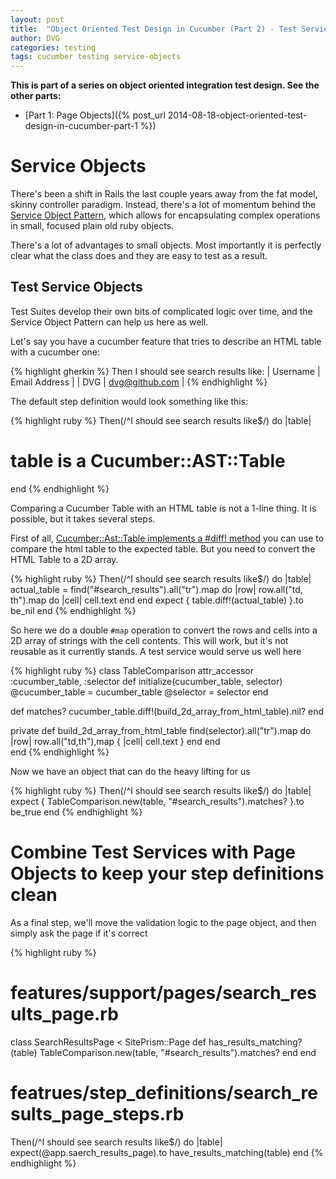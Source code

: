 ```yaml
---
layout: post
title:  "Object Oriented Test Design in Cucumber (Part 2) - Test Services"
author: DVG
categories: testing
tags: cucumber testing service-objects
---
```


**This is part of a series on object oriented integration test design. See the other parts:**

* [Part 1: Page Objects]({% post_url 2014-08-18-object-oriented-test-design-in-cucumber-part-1 %})

# Service Objects

There's been a shift in Rails the last couple years away from the fat model, skinny controller paradigm. Instead, there's a lot of momentum behind the [Service Object Pattern][7-patterns], which allows for encapsulating complex operations in small, focused plain old ruby objects.

There's a lot of advantages to small objects. Most importantly it is perfectly clear what the class does and they are easy to test as a result.

## Test Service Objects

Test Suites develop their own bits of complicated logic over time, and the Service Object Pattern can help us here as well.

Let's say you have a cucumber feature that tries to describe an HTML table with a cucumber one:

{% highlight gherkin %}
Then I should see search results like:
| Username | Email Address  |
| DVG      | dvg@github.com |
{% endhighlight %}

The default step definition would look something like this:

{% highlight ruby %}
Then(/^I should see search results like$/) do |table|
  # table is a Cucumber::AST::Table
end
{% endhighlight %}

Comparing a Cucumber Table with an HTML table is not a 1-line thing. It is possible, but it takes several steps.

First of all, [Cucumber::Ast::Table implements a #diff! method][cucumber-ast-table-diff] you can use to compare the html table to the expected table. But you need to convert the HTML Table to a 2D array.

{% highlight ruby %}
Then(/^I should see search results like$/) do |table|
  actual_table = find("#search_results").all("tr").map do |row|
    row.all("td, th").map do |cell|
      cell.text
    end
  end
  expect { table.diff!(actual_table) }.to be_nil
end
{% endhighlight %}

So here we do a double `#map` operation to convert the rows and cells into a 2D array of strings with the cell contents. This will work, but it's not reusable as it currently stands. A test service would serve us well here

{% highlight ruby %}
class TableComparison
  attr_accessor :cucumber_table, :selector
  def initialize(cucumber_table, selector)
    @cucumber_table = cucumber_table
    @selector = selector
  end

  def matches?
    cucumber_table.diff!(build_2d_array_from_html_table).nil?
  end

private
  def build_2d_array_from_html_table
    find(selector).all("tr").map do |row|
      row.all("td,th"),map { |cell| cell.text }
    end
  end  
end
{% endhighlight %}

Now we have an object that can do the heavy lifting for us

{% highlight ruby %}
Then(/^I should see search results like$/) do |table|
  expect { TableComparison.new(table, "#search_results").matches? }.to be_true
end
{% endhighlight %}

# Combine Test Services with Page Objects to keep your step definitions clean

As a final step, we'll move the validation logic to the page object, and then simply ask the page if it's correct

{% highlight ruby %}
# features/support/pages/search_results_page.rb
class SearchResultsPage < SitePrism::Page
  def has_results_matching?(table)
    TableComparison.new(table, "#search_results").matches?
  end
end

# featrues/step_definitions/search_results_page_steps.rb
Then(/^I should see search results like$/) do |table|
  expect(@app.saerch_results_page).to have_results_matching(table)
end
{% endhighlight %}


[7-patterns]:   http://blog.codeclimate.com/blog/2012/10/17/7-ways-to-decompose-fat-activerecord-models/
[cucumber-ast-table-diff]: http://www.ruby-doc.org/gems/docs/d/davidtrogers-cucumber-0.6.2/Cucumber/Ast/Table.html#method-i-diff-21
